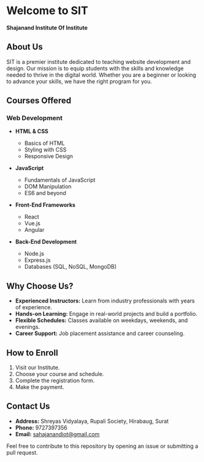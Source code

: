 # Welcome to SIT

**Shajanand Institute Of Institute**

## About Us

SIT is a premier institute dedicated to teaching website development and design. Our mission is to equip students with the skills and knowledge needed to thrive in the digital world. Whether you are a beginner or looking to advance your skills, we have the right program for you.

## Courses Offered

### Web Development
- **HTML & CSS**
  - Basics of HTML      
  - Styling with CSS
  - Responsive Design

- **JavaScript**
  - Fundamentals of JavaScript
  - DOM Manipulation
  - ES6 and beyond

- **Front-End Frameworks**
  - React
  - Vue.js
  - Angular

- **Back-End Development**
  - Node.js
  - Express.js
  - Databases (SQL, NoSQL, MongoDB)

## Why Choose Us?

- **Experienced Instructors:** Learn from industry professionals with years of experience.
- **Hands-on Learning:** Engage in real-world projects and build a portfolio.
- **Flexible Schedules:** Classes available on weekdays, weekends, and evenings.
- **Career Support:** Job placement assistance and career counseling.

## How to Enroll
1. Visit our Institute.
2. Choose your course and schedule.
3. Complete the registration form.
4. Make the payment.

## Contact Us

- **Address:** Shreyas Vidyalaya, Rupali Society, Hirabaug, Surat
- **Phone:** 9727397356
- **Email:** sahajanandiot@gmail.com

Feel free to contribute to this repository by opening an issue or submitting a pull request.

